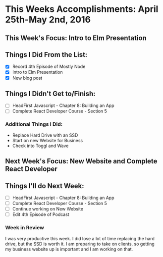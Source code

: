 # This Weeks Accomplishments: April 25th-May 2nd, 2016

## This Week's Focus: Intro to Elm Presentation

## Things I Did From the List:
- [x] Record 4th Episode of Mostly Node
- [x] Intro to Elm Presentation
- [x] New blog post

## Things I Didn't Get to/Finish:
- [ ] HeadFirst Javascript - Chapter 8: Building an App
- [ ] Complete React Developer Course - Section 5

### Additional Things I Did:
- Replace Hard Drive with an SSD
- Start on new Website for Business
- Check into Toggl and Wave

## Next Week's Focus: New Website and Complete React Developer

## Things I'll do Next Week:
- [ ] HeadFirst Javascript - Chapter 8: Building an App
- [ ] Complete React Developer Course - Section 5
- [ ] Continue working on New Website
- [ ] Edit 4th Episode of Podcast

### Week in Review
I was very productive this week. I did lose a lot of time replacing the hard drive, but the SSD is worth it. I am preparing to take on clients, so getting my business website up is important and I am  working on that.
